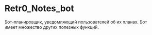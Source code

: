 # Retr0_Notes_bot
Бот-планировщик, уведомляющий пользователей об их планах. Бот имеет множество других полезных функций.
